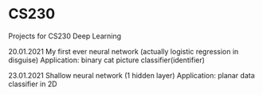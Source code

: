 # CS230
Projects for CS230 Deep Learning


20.01.2021
My first ever neural network (actually logistic regression in disguise)
Application: binary cat picture classifier(identifier)


23.01.2021
Shallow neural network (1 hidden layer)
Application: planar data classifier in 2D
